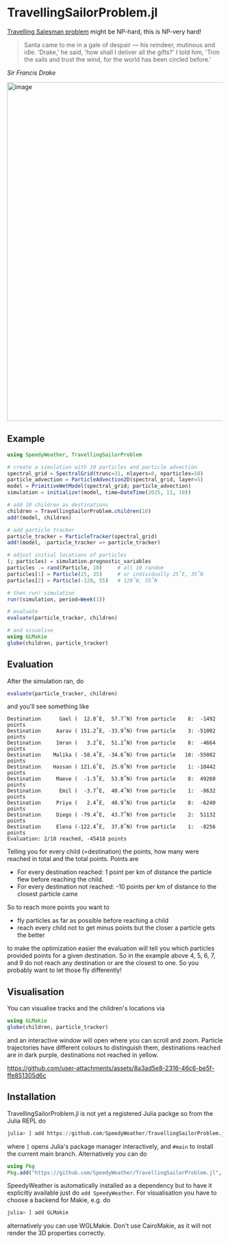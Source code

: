 # TravellingSailorProblem.jl

[Travelling Salesman problem](https://en.wikipedia.org/wiki/Travelling_salesman_problem) might be NP-hard, this is NP-very hard!

> Santa came to me in a gale of despair — his reindeer, mutinous and idle. 'Drake,' he said, 'how shall I deliver all the gifts?'
> I told him, 'Trim the sails and trust the wind, for the world has been circled before.'

_Sir Francis Drake_

<img width="795" height="791" alt="image" src="https://github.com/user-attachments/assets/e0e24d58-3ece-457c-9e1b-cb44549de808" />

## Example

```julia
using SpeedyWeather, TravellingSailorProblem

# create a simulation with 10 particles and particle advection
spectral_grid = SpectralGrid(trunc=31, nlayers=8, nparticles=10)
particle_advection = ParticleAdvection2D(spectral_grid, layer=5)
model = PrimitiveWetModel(spectral_grid; particle_advection)
simulation = initialize!(model, time=DateTime(2025, 11, 10))

# add 10 children as destinations
children = TravellingSailorProblem.children(10)
add!(model, children)

# add particle tracker
particle_tracker = ParticleTracker(spectral_grid)
add!(model, :particle_tracker => particle_tracker)

# adjust initial locations of particles
(; particles) = simulation.prognostic_variables
particles .= rand(Particle, 10)     # all 10 random
particles[1] = Particle(25, 35)     # or individually 25˚E, 35˚N
particles[2] = Particle(-120, 55)   # 120˚W, 55˚N

# then run! simulation
run!(simulation, period=Week(1))

# evaluate
evaluate(particle_tracker, children)

# and visualise
using GLMakie
globe(children, particle_tracker)
```

## Evaluation

After the simulation ran, do

```julia
evaluate(particle_tracker, children)
```

and you'll see something like

```
Destination      Gael (  12.0˚E,  57.7˚N) from particle    8:  -1492 points
Destination     Aarav ( 151.2˚E, -33.9˚N) from particle    3: -51002 points
Destination     Imran (   3.2˚E,  51.2˚N) from particle    8:  -4664 points
Destination    Malika ( -58.4˚E, -34.6˚N) from particle   10: -55082 points
Destination    Hassan ( 121.6˚E,  25.0˚N) from particle    1: -10442 points
Destination     Maeve (  -1.5˚E,  53.8˚N) from particle    8:  49260 points
Destination      Emil (  -3.7˚E,  40.4˚N) from particle    1:  -8632 points
Destination     Priya (   2.4˚E,  48.9˚N) from particle    8:  -6240 points
Destination     Diego ( -79.4˚E,  43.7˚N) from particle    2:  51132 points
Destination     Elena (-122.4˚E,  37.8˚N) from particle    1:  -8256 points
Evaluation: 2/10 reached, -45418 points
```

Telling you for every child (=destination) the points, how many were reached
in total and the total points. Points are

- For every destination reached: 1 point per km of distance the particle flew before reaching the child.
- For every destination not reached: -10 points per km of distance to the closest particle came 

So to reach more points you want to

- fly particles as far as possible before reaching a child
- reach every child not to get minus points but the closer a particle gets the better

to make the optimization easier the evaluation will tell you which particles provided
points for a given destination. So in the example above 4, 5, 6, 7, and 9 do not
reach any destination or are the closest to one. So you probably want to let those
fly differently!

## Visualisation

You can visualise tracks and the children's locations via

```julia
using GLMakie
globe(children, particle_tracker)
```

and an interactive window will open where you can scroll and zoom. Particle trajectories have different colours
to distinguish them, destinations reached are in dark purple, destinations not reached in yellow.

https://github.com/user-attachments/assets/8a3ad5e8-2316-46c6-be5f-ffe851305d6c

## Installation

TravellingSailorProblem.jl is not yet a registered Julia packge so from the Julia REPL do

```julia
julia> ] add https://github.com/SpeedyWeather/TravellingSailorProblem.jl#main
```

where `]` opens Julia's package manager interactively, and `#main` to install the current main branch.
Alternatively you can do

```julia
using Pkg
Pkg.add("https://github.com/SpeedyWeather/TravellingSailorProblem.jl", rev="main")
```

SpeedyWeather is automatically installed as a dependency but to have it explicitly available just
do `add SpeedyWeather`. For visualisation you have to choose a backend for Makie, e.g. do

```julia
julia> ] add GLMakie
```

alternatively you can use WGLMakie.  Don't use CairoMakie, as it will not render the 3D properties correctly.

